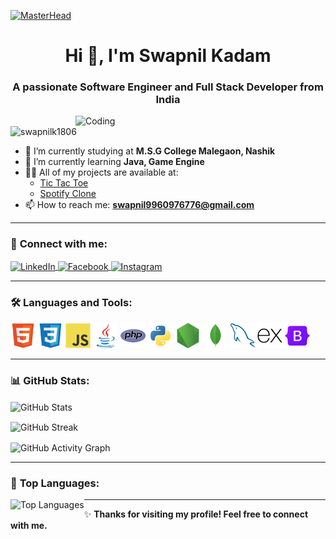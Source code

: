 [![MasterHead](https://media.licdn.com/dms/image/D563DAQFIJGy_J4EvYA/image-scale_191_1128/0/1666883668428?e=1675425600&v=beta&t=q5S0E-n5z-gDvzZPdOvK7oorksu-JESWk3DdbbvU2ss)](https://codegrills.in)

<h1 align="center">Hi 👋, I'm Swapnil Kadam</h1>
<h3 align="center">A passionate Software Engineer and Full Stack Developer from India</h3>
<img align="right" alt="Coding" width="400" src="https://media.tenor.com/rePDfDWO3XoAAAAd/hacking.gif">

<p align="left"> 
  <img src="https://komarev.com/ghpvc/?username=swapnilk1806&label=Profile%20views&color=0e75b6&style=flat" alt="swapnilk1806" /> 
</p>

- 🔭 I’m currently studying at **M.S.G College Malegaon, Nashik**
- 🌱 I’m currently learning **Java, Game Engine**
- 👨‍💻 All of my projects are available at:  
  - [Tic Tac Toe](https://github.com/yourusername/tic-tac-toe)  
  - [Spotify Clone](https://github.com/yourusername/spotify-clone)  
- 📫 How to reach me: **swapnil9960976776@gmail.com**

---

### 🔗 **Connect with me:**
<p align="left">
  <a href="https://www.linkedin.com/in/swapnil-kadam" target="blank">
    <img align="center" src="https://raw.githubusercontent.com/rahuldkjain/github-profile-readme-generator/master/src/images/icons/Social/linked-in-alt.svg" alt="LinkedIn" height="30" width="40" />
  </a>
  <a href="https://www.facebook.com/swapnil.kadam" target="blank">
    <img align="center" src="https://raw.githubusercontent.com/rahuldkjain/github-profile-readme-generator/master/src/images/icons/Social/facebook.svg" alt="Facebook" height="30" width="40" />
  </a>
  <a href="https://www.instagram.com/me_swapnil_k" target="blank">
    <img align="center" src="https://raw.githubusercontent.com/rahuldkjain/github-profile-readme-generator/master/src/images/icons/Social/instagram.svg" alt="Instagram" height="30" width="40" />
  </a>
</p>

---

### 🛠️ **Languages and Tools:**
<p align="left">
  <img src="https://raw.githubusercontent.com/devicons/devicon/master/icons/html5/html5-original.svg" alt="HTML" width="40" height="40"/>
  <img src="https://raw.githubusercontent.com/devicons/devicon/master/icons/css3/css3-original.svg" alt="CSS" width="40" height="40"/>
  <img src="https://raw.githubusercontent.com/devicons/devicon/master/icons/javascript/javascript-original.svg" alt="JavaScript" width="40" height="40"/>
  <img src="https://raw.githubusercontent.com/devicons/devicon/master/icons/java/java-original.svg" alt="Java" width="40" height="40"/>
  <img src="https://raw.githubusercontent.com/devicons/devicon/master/icons/php/php-original.svg" alt="PHP" width="40" height="40"/>
  <img src="https://raw.githubusercontent.com/devicons/devicon/master/icons/python/python-original.svg" alt="Python" width="40" height="40"/>
  <img src="https://raw.githubusercontent.com/devicons/devicon/master/icons/nodejs/nodejs-original.svg" alt="Node.js" width="40" height="40"/>
  <img src="https://raw.githubusercontent.com/devicons/devicon/master/icons/mongodb/mongodb-original.svg" alt="MongoDB" width="40" height="40"/>
  <img src="https://raw.githubusercontent.com/devicons/devicon/master/icons/mysql/mysql-original.svg" alt="MySQL" width="40" height="40"/>
  <img src="https://raw.githubusercontent.com/devicons/devicon/master/icons/express/express-original.svg" alt="Express.js" width="40" height="40"/>
  <img src="https://raw.githubusercontent.com/devicons/devicon/master/icons/bootstrap/bootstrap-original.svg" alt="Bootstrap" width="40" height="40"/>
</p>

---

### 📊 **GitHub Stats:**
<p align="left">
  <img align="center" src="https://github-readme-stats.vercel.app/api?username=swapnilk1806&show_icons=true&locale=en" alt="GitHub Stats" />
</p>

<p align="left">
  <img align="center" src="https://github-readme-streak-stats.herokuapp.com/?user=swapnilk1806&" alt="GitHub Streak" />
</p>

<p align="left">
  <img align="center" src="https://github-readme-activity-graph.vercel.app/graph?username=swapnilk1806&theme=react" alt="GitHub Activity Graph" />
</p>

---

### 🚀 **Top Languages:**
<p align="left">
  <img align="left" src="https://github-readme-stats.vercel.app/api/top-langs?username=swapnilk1806&show_icons=true&locale=en&layout=compact" alt="Top Languages" />
</p>

---

✨ **Thanks for visiting my profile! Feel free to connect with me.**
